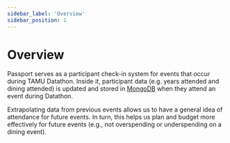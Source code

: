 ```yaml
---
sidebar_label: 'Overview'
sidebar_position: 1
---
```

# Overview

Passport serves as a participant check-in system for events that occur during TAMU Datathon. Inside it, participant data (e.g. years attended and dining attended) is updated and stored in [MongoDB](https://docs.mongodb.com/) when they attend an event during Datathon. 

Extrapolating data from previous events allows us to have a general idea of attendance for future events. In turn, this helps us plan and budget more effectively for future events (e.g., not overspending or underspending on a dining event).